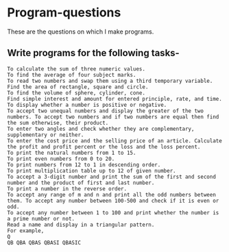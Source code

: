 # Program-questions
These are the questions on which I make programs.
## Write programs for the following tasks-

    To calculate the sum of three numeric values.
    To find the average of four subject marks.
    To read two numbers and swap them using a third temporary variable.
    Find the area of rectangle, square and circle.
    To find the volume of sphere, cylinder, cone.
    Find simple interest and amount for entered principle, rate, and time.
    To display whether a number is positive or negative.
    To accept two unequal numbers and display the greater of the two numbers. To accept two numbers and if two numbers are equal then find the sum otherwise, their product.
    To enter two angles and check whether they are complementary, supplementary or neither.
    To enter the cost price and the selling price of an article. Calculate the profit and profit percent or the loss and the loss percent.
    To print the natural numbers from 1 to 15.
    To print even numbers from 0 to 20.
    To print numbers from 12 to 1 in descending order.
    To print multiplication table up to 12 of given number.
    To accept a 3-digit number and print the sum of the first and second number and the product of first and last number.
    To print a number in the reverse order.
    To accept any range of m and n and print all the odd numbers between them. To accept any number between 100-500 and check if it is even or odd.
    To accept any number between 1 to 100 and print whether the number is a prime number or not.
    Read a name and display in a triangular pattern.
    For example,
    Q
    QB QBA QBAS QBASI QBASIC
    